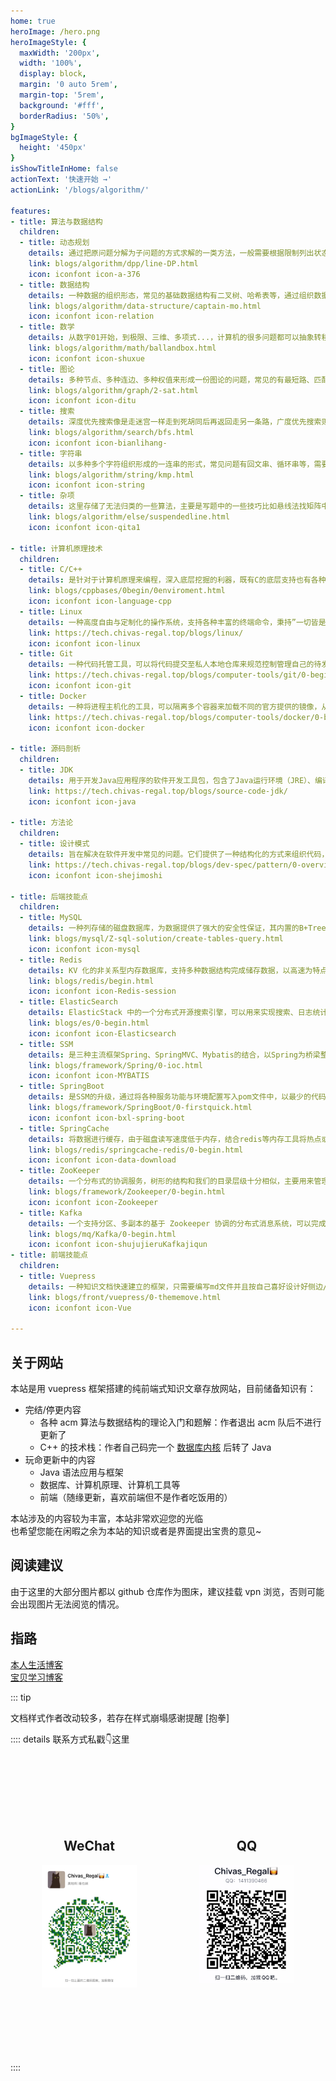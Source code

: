 ```yaml
---
home: true
heroImage: /hero.png
heroImageStyle: {
  maxWidth: '200px',
  width: '100%',
  display: block,
  margin: '0 auto 5rem',
  margin-top: '5rem',
  background: '#fff',
  borderRadius: '50%',
}
bgImageStyle: {
  height: '450px'
}
isShowTitleInHome: false
actionText: '快速开始 →'
actionLink: '/blogs/algorithm/'

features:
- title: 算法与数据结构
  children:
  - title: 动态规划
    details: 通过把原问题分解为子问题的方式求解的一类方法，一般需要根据限制列出状态，并通过一系列的决策（转移方程）将子阶段递推至父阶段
    link: blogs/algorithm/dpp/line-DP.html
    icon: iconfont icon-a-376
  - title: 数据结构
    details: 一种数据的组织形态，常见的基础数据结构有二叉树、哈希表等，通过组织数据来完成优化存储、优化读写等行为，作出数据结构常常需要合理的建模能力
    link: blogs/algorithm/data-structure/captain-mo.html
    icon: iconfont icon-relation
  - title: 数学
    details: 从数字01开始，到极限、三维、多项式...，计算机的很多问题都可以抽象转移成数学公式，通过对数学公式的一步步化简可以更精妙地看到问题的本质
    link: blogs/algorithm/math/ballandbox.html
    icon: iconfont icon-shuxue
  - title: 图论
    details: 多种节点、多种连边、多种权值来形成一份图论的问题，常见的有最短路、匹配、网络流等，对于每个节点将邻点的数据进行汇总可以得到总图的很多信息
    link: blogs/algorithm/graph/2-sat.html
    icon: iconfont icon-ditu
  - title: 搜索
    details: 深度优先搜索像是走迷宫一样走到死胡同后再返回走另一条路，广度优先搜索则类似水流的扩展，以多路并发开始，到找到终点为止，两者都是优雅的暴力
    link: blogs/algorithm/search/bfs.html
    icon: iconfont icon-bianlihang-
  - title: 字符串
    details: 以多种多个字符组织形成的一连串的形式，常见问题有回文串、循环串等，需要找到串与串的共同点来完成各种各样的匹配算法
    link: blogs/algorithm/string/kmp.html
    icon: iconfont icon-string
  - title: 杂项
    details: 这里存储了无法归类的一些算法，主要是写题中的一些技巧比如悬线法找矩阵中最大的同符号子矩阵这种，在杂项中也会存放一些黑科技算法
    link: blogs/algorithm/else/suspendedline.html
    icon: iconfont icon-qita1
    
- title: 计算机原理技术
  children:
  - title: C/C++
    details: 是针对于计算机原理来编程，深入底层挖掘的利器，既有C的底层支持也有各种便于开发的新特性语法糖，也是作者认真学习的第一份语言
    link: blogs/cppbases/0begin/0enviroment.html
    icon: iconfont icon-language-cpp
  - title: Linux
    details: 一种高度自由与定制化的操作系统，支持各种丰富的终端命令，秉持”一切皆是文件“原则也有更为快捷的文件配置方式，常用于服务器
    link: https://tech.chivas-regal.top/blogs/linux/
    icon: iconfont icon-linux
  - title: Git
    details: 一种代码托管工具，可以将代码提交至私人本地仓库来规范控制管理自己的待发布代码，也可以提交到远程仓库多人协作管理
    link: https://tech.chivas-regal.top/blogs/computer-tools/git/0-begin.html
    icon: iconfont icon-git
  - title: Docker
    details: 一种将进程主机化的工具，可以隔离多个容器来加载不同的官方提供的镜像，从而部署多个隔离开来的微型主机服务
    link: https://tech.chivas-regal.top/blogs/computer-tools/docker/0-begin.html
    icon: iconfont icon-docker

- title: 源码剖析
  children:
  - title: JDK
    details: 用于开发Java应用程序的软件开发工具包，包含了Java运行环境（JRE）、编译器、调试器等开发工具以及核心类库
    link: https://tech.chivas-regal.top/blogs/source-code-jdk/
    icon: iconfont icon-java

- title: 方法论
  children:
  - title: 设计模式
    details: 旨在解决在软件开发中常见的问题。它们提供了一种结构化的方式来组织代码，以提高代码的可维护性、可读性和可扩展性，并避免常见的设计缺陷。‌
    link: https://tech.chivas-regal.top/blogs/dev-spec/pattern/0-overview.html
    icon: iconfont icon-shejimoshi

- title: 后端技能点
  children:
  - title: MySQL
    details: 一种列存储的磁盘数据库，为数据提供了强大的安全性保证，其内置的B+Tree也保证了读写的效率，且其提供的SQL语句可以实现复杂的逻辑功能
    link: blogs/mysql/Z-sql-solution/create-tables-query.html
    icon: iconfont icon-mysql
  - title: Redis
    details: KV 化的非关系型内存数据库，支持多种数据结构完成储存数据，以高速为特点作为缓存数据库与各种磁盘数据库相配合，在工程开发中十分常见
    link: blogs/redis/begin.html
    icon: iconfont icon-Redis-session
  - title: ElasticSearch
    details: ElasticStack 中的一个分布式开源搜索引擎，可以用来实现搜索、日志统计、分析、系统监控等功能，在很多企业内也负责一部分的数据存储
    link: blogs/es/0-begin.html
    icon: iconfont icon-Elasticsearch
  - title: SSM
    details: 是三种主流框架Spring、SpringMVC、Mybatis的结合，以Spring为桥梁整合出各种功能模块，是开发各种业务代码的基础框架
    link: blogs/framework/Spring/0-ioc.html
    icon: iconfont icon-MYBATIS
  - title: SpringBoot
    details: 是SSM的升级，通过将各种服务功能与环境配置写入pom文件中，以最少的代码开发出最完善的功能，也是当前时代最常用的Web应用开发框架
    link: blogs/framework/SpringBoot/0-firstquick.html
    icon: iconfont icon-bxl-spring-boot
  - title: SpringCache
    details: 将数据进行缓存，由于磁盘读写速度低于内存，结合redis等内存工具将热点或者最近访问的数据提到缓存中，可以大大提高读数据的效率
    link: blogs/redis/springcache-redis/0-begin.html
    icon: iconfont icon-data-download
  - title: ZooKeeper
    details: 一个分布式的协调服务，树形的结构和我们的目录层级十分相似，主要用来管理分布式系统中的数据、配置，或者是搭建分布式集群，构建分布式锁等
    link: blogs/framework/Zookeeper/0-begin.html
    icon: iconfont icon-Zookeeper
  - title: Kafka
    details: 一个支持分区、多副本的基于 Zookeeper 协调的分布式消息系统，可以完成海量消息的收发，在 MQ 流派中属于重 topic 的一类
    link: blogs/mq/Kafka/0-begin.html
    icon: iconfont icon-shujujieruKafkajiqun
- title: 前端技能点
  children:
  - title: Vuepress
    details: 一种知识文档快速建立的框架，只需要编写md文件并且按自己喜好设计好侧边/顶栏的json后便可自动解析为文档网站，辅以强大多样的插件支持
    link: blogs/front/vuepress/0-thememove.html
    icon: iconfont icon-Vue

---
```


## 关于网站

本站是用 vuepress 框架搭建的纯前端式知识文章存放网站，目前储备知识有：
- 完结/停更内容
  - 各种 acm 算法与数据结构的理论入门和题解：作者退出 acm 队后不进行更新了
  - C++ 的技术栈：作者自己码完一个 [数据库内核](https://github.com/Chivas-Regal/cloudCodingDB) 后转了 Java
- 玩命更新中的内容
  - Java 语法应用与框架
  - 数据库、计算机原理、计算机工具等
  - 前端（随缘更新，喜欢前端但不是作者吃饭用的）

本站涉及的内容较为丰富，本站非常欢迎您的光临  
也希望您能在闲暇之余为本站的知识或者是界面提出宝贵的意见~  

## 阅读建议

由于这里的大部分图片都以 github 仓库作为图床，建议挂载 vpn 浏览，否则可能会出现图片无法阅览的情况。

## 指路

[本人生活博客](https://blog.chivas-regal.top)  
[宝贝学习博客](https://demooo.top)

::: tip

文档样式作者改动较多，若存在样式崩塌感谢提醒 [抱拳]

:::: details 联系方式私戳👇这里   

<br>
<br>
<br>

<div style="width: 100%; display: flex; justify-content: center;">
<div style="width: 30%; margin: 10%;">
  <h2 align="center">WeChat</h2>  
  <img src="./.vuepress/public/person_wechat.png" style="width: 100%;"/> 
</div>
<div style="width: 30%; margin: 10%;">   
  <h2 align="center">QQ</h2>  
  <img src="./.vuepress/public/qq.png" style="width: 100%;"/>
</div>
</div>
<br>
<br>
<br>

::::